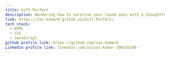 ```yaml
---
title: Gift Perfect
description: Wondering how to surprise your loved ones with a thoughtful present? Explore our curated gift recommendations and make every occasion memorable. With the help of AI the website generates best gift recommendations based on different occasions, relations and price
link: https://sai-kumar0.github.io/Gift-Perfect/
tech stack:
  - HTML
  - CSS
  - JavaScript
github profile link: https://github.com/sai-kumar0
Linkedin profile link: linkedin.com/in/sai-kumar-19653b246
---
```

